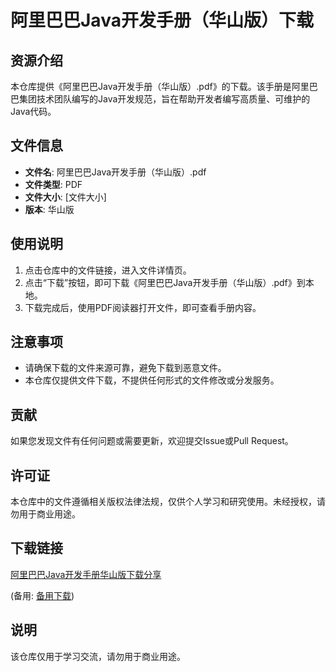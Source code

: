 # 阿里巴巴Java开发手册（华山版）下载

## 资源介绍

本仓库提供《阿里巴巴Java开发手册（华山版）.pdf》的下载。该手册是阿里巴巴集团技术团队编写的Java开发规范，旨在帮助开发者编写高质量、可维护的Java代码。

## 文件信息

- **文件名**: 阿里巴巴Java开发手册（华山版）.pdf
- **文件类型**: PDF
- **文件大小**: [文件大小]
- **版本**: 华山版

## 使用说明

1. 点击仓库中的文件链接，进入文件详情页。
2. 点击“下载”按钮，即可下载《阿里巴巴Java开发手册（华山版）.pdf》到本地。
3. 下载完成后，使用PDF阅读器打开文件，即可查看手册内容。

## 注意事项

- 请确保下载的文件来源可靠，避免下载到恶意文件。
- 本仓库仅提供文件下载，不提供任何形式的文件修改或分发服务。

## 贡献

如果您发现文件有任何问题或需要更新，欢迎提交Issue或Pull Request。

## 许可证

本仓库中的文件遵循相关版权法律法规，仅供个人学习和研究使用。未经授权，请勿用于商业用途。

## 下载链接
[阿里巴巴Java开发手册华山版下载分享](https://pan.quark.cn/s/c4847f79dabc) 

(备用: [备用下载](https://pan.baidu.com/s/1FkIdaoqYx-jkIIFX-1e8Kg?pwd=1234))

## 说明

该仓库仅用于学习交流，请勿用于商业用途。
